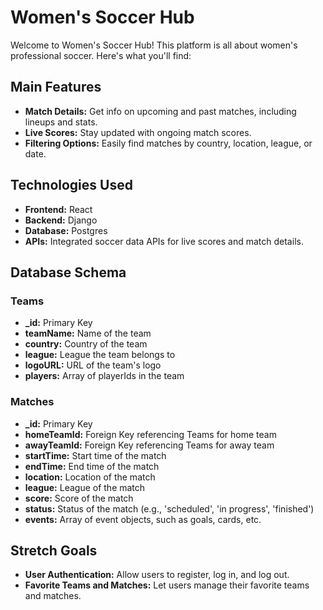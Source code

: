 # Women's Soccer Hub

Welcome to Women's Soccer Hub! This platform is all about women's professional soccer. Here's what you'll find:

## Main Features

- **Match Details:** Get info on upcoming and past matches, including lineups and stats.
- **Live Scores:** Stay updated with ongoing match scores.
- **Filtering Options:** Easily find matches by country, location, league, or date.

## Technologies Used

- **Frontend:** React
- **Backend:** Django
- **Database:** Postgres
- **APIs:** Integrated soccer data APIs for live scores and match details.

## Database Schema

### Teams

- **_id:** Primary Key
- **teamName:** Name of the team
- **country:** Country of the team
- **league:** League the team belongs to
- **logoURL:** URL of the team's logo
- **players:** Array of playerIds in the team

### Matches

- **_id:** Primary Key
- **homeTeamId:** Foreign Key referencing Teams for home team
- **awayTeamId:** Foreign Key referencing Teams for away team
- **startTime:** Start time of the match
- **endTime:** End time of the match
- **location:** Location of the match
- **league:** League of the match
- **score:** Score of the match
- **status:** Status of the match (e.g., 'scheduled', 'in progress', 'finished')
- **events:** Array of event objects, such as goals, cards, etc.

## Stretch Goals

- **User Authentication:** Allow users to register, log in, and log out.
- **Favorite Teams and Matches:** Let users manage their favorite teams and matches.
